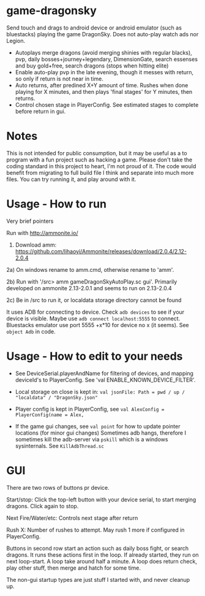 # game-dragonsky
Send touch and drags to android device or android emulator (such as bluestacks) playing the game DragonSky. Does not auto-play watch ads nor Legion.
* Autoplays merge dragons (avoid merging shinies with regular blacks), pvp, daily bosses+journey+legendary, DimensionGate, search essenses and buy gold+free, search dragons (stops when hitting
elite)
* Enable auto-play pvp in the late evening, though it messes with return, so only if return is not near in time.
* Auto returns, after predined X+Y amount of time. Rushes when done playing for X minutes, and then plays 'final stages' for Y minutes, then returns.
* Control chosen stage in PlayerConfig. See estimated stages to complete before return in gui.

# Notes

This is not intended for public consumption, but it may be useful as a to program with a fun project such as hacking a game. Please don't take the coding standard in this project to heart, I'm not proud of it. The code would benefit from migrating to full build file I think and separate into much more files. You can try running it, and play around with it.

# Usage - How to run
Very brief pointers

Run with http://ammonite.io/

1) Download amm: https://github.com/lihaoyi/Ammonite/releases/download/2.0.4/2.12-2.0.4

2a) On windows rename to amm.cmd, otherwise rename to 'amm'. 

2b) Run with '/src> amm gameDragonSkyAutoPlay.sc gui'. Primarily developed on ammonite 2.13-2.0.1 and seems to run on 2.13-2.0.4

2c) Be in /src to run it, or localdata storage directory cannot be found

It uses ADB for connecting to device. Check `adb devices` to see if your device is visible. Maybe use `adb connect localhost:5555` to connect. Bluestacks emulator use port 5555 +x*10 for device no x (it seems). See `object Adb` in code.

# Usage - How to edit to your needs

- See DeviceSerial.playerAndName for filtering of devices, and mapping deviceId's to PlayerConfig. See 'val ENABLE_KNOWN_DEVICE_FILTER'. 

- Local storage on close is kept in: `val jsonFile: Path = pwd / up / "localdata" / "DragonSky.json"`

- Player config is kept in PlayerConfig, see `val AlexConfig = PlayerConfig(name = Alex,`
- If the game gui changes, see `val point` for how to update pointer locations (for minor gui changes)
  Sometimes adb hangs, therefore I sometimes kill the adb-server via `pskill` which is a windows sysinternals. See `KillAdbThread.sc`



# GUI

There are two rows of buttons pr device.

Start/stop: Click the top-left button with your device serial, to start merging dragons. Click again to stop.

Next Fire/Water/etc: Controls next stage after return

Rush X: Number of rushes to attempt. May rush 1 more if configured in PlayerConfig. 

Buttons in second row start an action such as daily boss fight, or search dragons. It runs these actions first in the loop. If already started, they run on next loop-start. A loop take around half a minute. A loop does return check, play other stuff, then merge and hatch for some time.

The non-gui startup types are just stuff I started with, and never cleanup up.